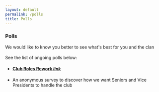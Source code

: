 ```yaml
---
layout: default
permalink: /polls
title: Polls
---
```


<div class="container">
    <div class="row">
        <div class="col s12">
            <h3 class="logo-text">Polls</h3>
        </div>
    </div>
    <div class="row" id="page_filler">
        <div class="col s12">
            <p class="flow-text">
                We would like to know you better to see what's best for you and the clan<br><br>
                See the list of ongoing polls below:
            </p>
        </div>
    </div>
    <div class="row">
        <div class="col s12">
            <ul class="collection with-header">
                <li class="collection-header">
                  <a href="https://docs.google.com/forms/d/e/1FAIpQLSdy8ypZHRY20MdnwYGThU3sRtRIYg4rHVF9PiL8XWXWjL2nUg/viewform" class="secondary-content" class="collection-header" style="border-bottom:none;padding-left:20px;padding:0px;"><h4>Club Roles Rework <i class="material-icons md-dark">link</i></h4></a>
                </li>
                <li class="collection-item">
                    <div>
                    <p>An anonymous survey to discover how we want Seniors and Vice Presidents to handle the club</p>
                    </div>
                </li>
            </ul>
        </div>
    </div>
    <br><br>
</div>

